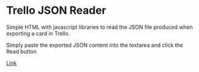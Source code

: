 # Trello JSON Reader

Simple HTML with javascript libraries to read the JSON file produced when exporting a card in Trello.

Simply paste the exported JSON content into the textarea and click the Read button

[Link](https://github.com/Vector-IT/Trello_JSON_Reader/deployments/activity_log?environment=github-pages)